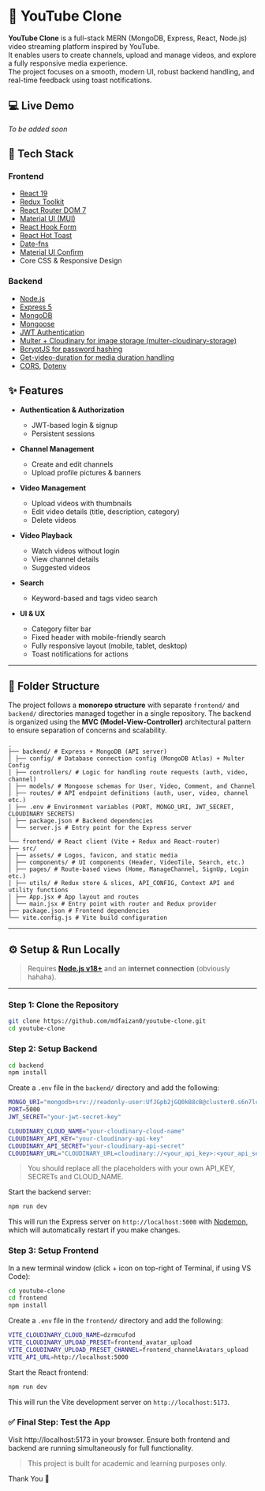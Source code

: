 # 🎥 YouTube Clone

**YouTube Clone** is a full-stack MERN (MongoDB, Express, React, Node.js) video streaming platform inspired by YouTube.  
It enables users to create channels, upload and manage videos, and explore a fully responsive media experience.  
The project focuses on a smooth, modern UI, robust backend handling, and real-time feedback using toast notifications.

## 💻 Live Demo

*To be added soon*
<!-- [Click here](https://shoppyglobe-frontend.onrender.com/) to view a live demo of **YouTube-Clone**.

> Note: Both the frontend and backend are deployed on [**Render**](https://www.render.com/), so the backend may take a few seconds to wake up on first request. -->

## 🚀 Tech Stack

### **Frontend**
- [React 19](https://react.dev/)
- [Redux Toolkit](https://redux-toolkit.js.org/)
- [React Router DOM 7](https://reactrouter.com/)
- [Material UI (MUI)](https://mui.com/material-ui/)
- [React Hook Form](https://www.react-hook-form.com/)
- [React Hot Toast](https://react-hot-toast.com/)
- [Date-fns](https://date-fns.org/)
- [Material UI Confirm](https://github.com/jonatanklosko/material-ui-confirm)
- Core CSS & Responsive Design

### **Backend**
- [Node.js](https://nodejs.org/en)
- [Express 5](https://expressjs.com/)
- [MongoDB](https://www.mongodb.com/) 
- [Mongoose](https://mongoosejs.com/)
- [JWT Authentication](https://www.jwt.io/)
- [Multer + Cloudinary for image storage (multer-cloudinary-storage)](https://github.com/affanshahid/multer-storage-cloudinary)
- [BcryptJS for password hashing](https://github.com/dcodeIO/bcrypt.js)
- [Get-video-duration for media duration handling](https://github.com/caffco/get-video-duration)
- [CORS](https://github.com/expressjs/cors), [Dotenv](https://github.com/motdotla/dotenv)

## ✨ Features

- **Authentication & Authorization**
  - JWT-based login & signup
  - Persistent sessions

- **Channel Management**
  - Create and edit channels
  - Upload profile pictures & banners

- **Video Management**
  - Upload videos with thumbnails
  - Edit video details (title, description, category)
  - Delete videos

- **Video Playback**
  - Watch videos without login
  - View channel details
  - Suggested videos

- **Search**
  - Keyword-based and tags video search

- **UI & UX**
  - Category filter bar
  - Fixed header with mobile-friendly search
  - Fully responsive layout (mobile, tablet, desktop)
  - Toast notifications for actions

---

## 📂 Folder Structure

The project follows a **monorepo structure** with separate `frontend/` and `backend/` directories managed together in a single repository. The backend is organized using the **MVC (Model-View-Controller)** architectural pattern to ensure separation of concerns and scalability.

```
.
├── backend/ # Express + MongoDB (API server)
│ ├── config/ # Database connection config (MongoDB Atlas) + Multer Config
│ ├── controllers/ # Logic for handling route requests (auth, video, channel)
│ ├── models/ # Mongoose schemas for User, Video, Comment, and Channel
│ ├── routes/ # API endpoint definitions (auth, user, video, channel etc.)
│ ├── .env # Environment variables (PORT, MONGO_URI, JWT_SECRET, CLOUDINARY SECRETS)
│ ├── package.json # Backend dependencies
│ └── server.js # Entry point for the Express server
│
└── frontend/ # React client (Vite + Redux and React-router)
├── src/
│ ├── assets/ # Logos, favicon, and static media
│ ├── components/ # UI components (Header, VideoTile, Search, etc.)
│ ├── pages/ # Route-based views (Home, ManageChannel, SignUp, Login etc.)
│ ├── utils/ # Redux store & slices, API_CONFIG, Context API and utility functions
│ ├── App.jsx # App layout and routes
│ └── main.jsx # Entry point with router and Redux provider
├── package.json # Frontend dependencies
└── vite.config.js # Vite build configuration
```

---

## ⚙️ Setup & Run Locally

> Requires **[Node.js v18+](https://nodejs.org/en/download)** and an **internet connection** (obviously hahaha).

---

### Step 1: Clone the Repository

```bash
git clone https://github.com/mdfaizan0/youtube-clone.git
cd youtube-clone
```

### Step 2: Setup Backend

```bash
cd backend
npm install
```

Create a `.env` file in the `backend/` directory and add the following:

```bash
MONGO_URI="mongodb+srv://readonly-user:UfJGpb2jGQ0kB8cB@cluster0.s6n7lco.mongodb.net/youtube-clone"
PORT=5000
JWT_SECRET="your-jwt-secret-key"

CLOUDINARY_CLOUD_NAME="your-cloudinary-cloud-name"
CLOUDINARY_API_KEY="your-cloudinary-api-key"
CLOUDINARY_API_SECRET="your-cloudinary-api-secret"
CLOUDINARY_URL="CLOUDINARY_URL=cloudinary://<your_api_key>:<your_api_secret>@<cloud-name>"
```

> You should replace all the placeholders with your own API_KEY, SECRETs and CLOUD_NAME.

 Start the backend server:

```bash
npm run dev
```

This will run the Express server on `http://localhost:5000` with [Nodemon](https://nodemon.io/), which will automatically restart if you make changes.

###  Step 3: Setup Frontend

In a new terminal window (click + icon on top-right of Terminal, if using VS Code):

```bash
cd youtube-clone
cd frontend
npm install
```

Create a `.env` file in the `frontend/` directory and add the following:

```bash
VITE_CLOUDINARY_CLOUD_NAME=dzrmcufod
VITE_CLOUDINARY_UPLOAD_PRESET=frontend_avatar_upload
VITE_CLOUDINARY_UPLOAD_PRESET_CHANNEL=frontend_channelAvatars_upload
VITE_API_URL=http://localhost:5000
```

Start the React frontend:

```bash
npm run dev
```

This will run the Vite development server on `http://localhost:5173`.

### ✅ Final Step: Test the App

Visit http://localhost:5173 in your browser. Ensure both frontend and backend are running simultaneously for full functionality.

> This project is built for academic and learning purposes only.

Thank You 💚